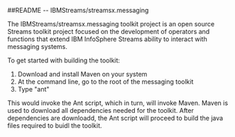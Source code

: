 ##README --  IBMStreams/streamsx.messaging

The IBMStreams/streamsx.messaging toolkit project is an open source Streams toolkit project focused on the development of operators and functions that extend IBM InfoSphere Streams ability to interact with messaging systems.




 To get started with building the toolkit:
 1)  Download and install Maven on your system
 2)  At the command line, go to the root of the messaging toolkit
 3)  Type "ant"
 
 This would invoke the Ant script, which in turn, will invoke Maven.  Maven is used to download all dependencies needed for the toolkit.  After dependencies are downloadd, the Ant script will proceed to build the java files required to buidl the toolkit.
